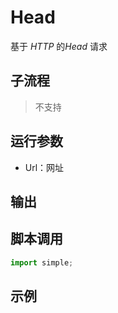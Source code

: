 # Head 
基于 *HTTP* 的*Head* 请求

## 子流程
> 不支持


## 运行参数

* Url：网址


## 输出

    


## 脚本调用

```python
import simple;

```

## 示例